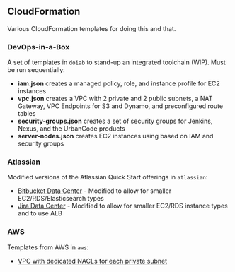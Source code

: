 ## CloudFormation
Various CloudFormation templates for doing this and that.

### DevOps-in-a-Box
A set of templates in `doiab` to stand-up an integrated toolchain (WIP). Must be run sequentially:
* **iam.json** creates a managed policy, role, and instance profile for EC2 instances
* **vpc.json** creates a VPC with 2 private and 2 public subnets, a NAT Gateway, VPC Endpoints for S3 and Dynamo, and preconfigured route tables
* **security-groups.json** creates a set of security groups for Jenkins, Nexus, and the UrbanCode products
* **server-nodes.json** creates EC2 instances using based on IAM and security groups

### Atlassian
Modified versions of the Atlassian Quick Start offerings in `atlassian`:
* [Bitbucket Data Center](https://aws.amazon.com/quickstart/architecture/bitbucket/) - Modified to allow for smaller EC2/RDS/Elasticsearch types
* [Jira Data Center](https://aws.amazon.com/quickstart/architecture/jira/) - Modified to allow for smaller EC2/RDS instance types and to use ALB

### AWS
Templates from AWS in `aws`:
* [VPC with dedicated NACLs for each private subnet](https://github.com/aws-quickstart/quickstart-aws-vpc)